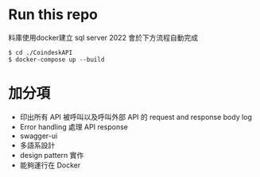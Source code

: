 # Run this repo
料庫使用docker建立 sql server 2022 會於下方流程自動完成
```
$ cd ./CoindeskAPI
$ docker-compose up --build
```

# 加分項
- 印出所有 API 被呼叫以及呼叫外部 API 的 request and response body log
- Error handling 處理 API response
- swagger-ui
- 多語系設計
- design pattern 實作
- 能夠運行在 Docker
